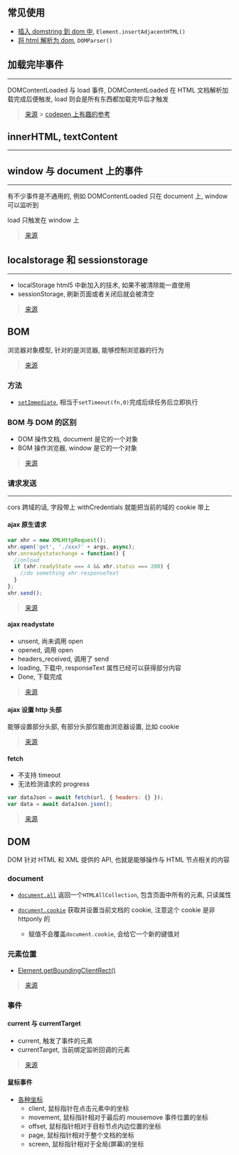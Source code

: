 ## 常见使用

- [插入 domstring 到 dom 中](https://stackoverflow.com/questions/7327056/appending-html-string-to-the-dom), `Element.insertAdjacentHTML()`
- [将 html 解析为 dom](https://developer.mozilla.org/zh-CN/docs/Web/API/DOMParser), `DOMParser()​​`

## 加载完毕事件

---

DOMContentLoaded 与 load 事件, DOMContentLoaded 在 HTML 文档解析加载完成后便触发, load 则会是所有东西都加载完毕后才触发

> [来源](https://zhuanlan.zhihu.com/p/25876048) > [codepen 上有趣的参考](https://codepen.io/LukeAskew/pen/LnJsE)

## innerHTML, textContent

---

## window 与 document 上的事件

---

有不少事件是不通用的, 例如 DOMContentLoaded 只在 document 上, window 可以监听到

load 只触发在 window 上

> [来源](https://stackoverflow.com/questions/12045440/difference-between-document-addeventlistener-and-window-addeventlistener)

## localstorage 和 sessionstorage

---

- localStorage html5 中新加入的技术, 如果不被清除能一直使用
- sessionStorage, 刷新页面或者关闭后就会被清空

> [来源](https://jerryzou.com/posts/cookie-and-web-storage/)

## BOM

浏览器对象模型, 针对的是浏览器, 能够控制浏览器的行为

> [来源](https://segmentfault.com/a/1190000013426834?utm_source=channel-hottest)

### 方法

- [`setImmediate`](https://developer.mozilla.org/zh-CN/docs/Web/API/Window/setImmediate), 相当于`setTimeout(fn,0)`完成后续任务后立即执行

### BOM 与 DOM 的区别

- DOM 操作文档, document 是它的一个对象
- BOM 操作浏览器, window 是它的一个对象

> [来源](https://www.zhihu.com/question/33453164)

### 请求发送

---

cors 跨域的话, 字段带上 withCredentials 就能把当前的域的 cookie 带上

#### ajax 原生请求

```javascript
var xhr = new XMLHttpRequest();
xhr.open('get', './xxx?' + args, async);
xhr.onreadystatechange = function() {
  //onload
  if (xhr.readyState === 4 && xhr.status === 200) {
    //do something xhr.responseText
  }
};
xhr.send();
```

> [来源](https://developer.mozilla.org/zh-CN/docs/Web/API/XMLHttpRequest/Using_XMLHttpRequest)

#### ajax readystate

- unsent, 尚未调用 open
- opened, 调用 open
- headers_received, 调用了 send
- loading, 下载中, responseText 属性已经可以获得部分内容
- Done, 下载完成

> [来源](https://developer.mozilla.org/zh-CN/docs/Web/API/XMLHttpRequest/readyState)

#### ajax 设置 http 头部

能够设置部分头部, 有部分头部仅能由浏览器设置, 比如 cookie

> [来源](https://developer.mozilla.org/zh-CN/docs/Web/API/XMLHttpRequest/setRequestHeader)

#### fetch

- 不支持 timeout
- 无法检测请求的 progress

```javascript
var dataJson = await fetch(url, { headers: {} });
var data = await dataJson.json();
```

> [来源](https://developer.mozilla.org/zh-CN/docs/Web/API/Fetch_API/Using_Fetch)

## DOM

DOM 针对 HTML 和 XML 提供的 API, 也就是能够操作与 HTML 节点相关的内容

### document

- [`document.all`](https://developer.mozilla.org/zh-CN/docs/Web/API/Document/all) 返回一个`HTMLAllCollection`, 包含页面中所有的元素, 只读属性

- [`document.cookie`](https://developer.mozilla.org/zh-CN/docs/Web/API/Document/cookie) 获取并设置当前文档的 cookie, 注意这个 cookie 是非 httponly 的
  - 赋值不会覆盖`document.cookie`, 会给它一个新的键值对

### 元素位置

- [Element.getBoundingClientRect()](https://developer.mozilla.org/zh-CN/docs/Web/API/Element/getBoundingClientRect)

> [来源](https://www.cnblogs.com/dong-xu/p/7150715.html)

### 事件

#### current 与 currentTarget

- current, 触发了事件的元素
- currentTarget, 当前绑定监听回调的元素

> [来源](https://stackoverflow.com/questions/10086427/what-is-the-exact-difference-between-currenttarget-property-and-target-property)

#### 鼠标事件

- [各种坐标](https://developer.mozilla.org/zh-CN/docs/Web/API/MouseEvent)
  - client, 鼠标指针在点击元素中的坐标
  - movement, 鼠标指针相对于最后的 mousemove 事件位置的坐标
  - offset, 鼠标指针相对于目标节点内边位置的坐标
  - page, 鼠标指针相对于整个文档的坐标
  - screen, 鼠标指针相对于全局(屏幕)的坐标
